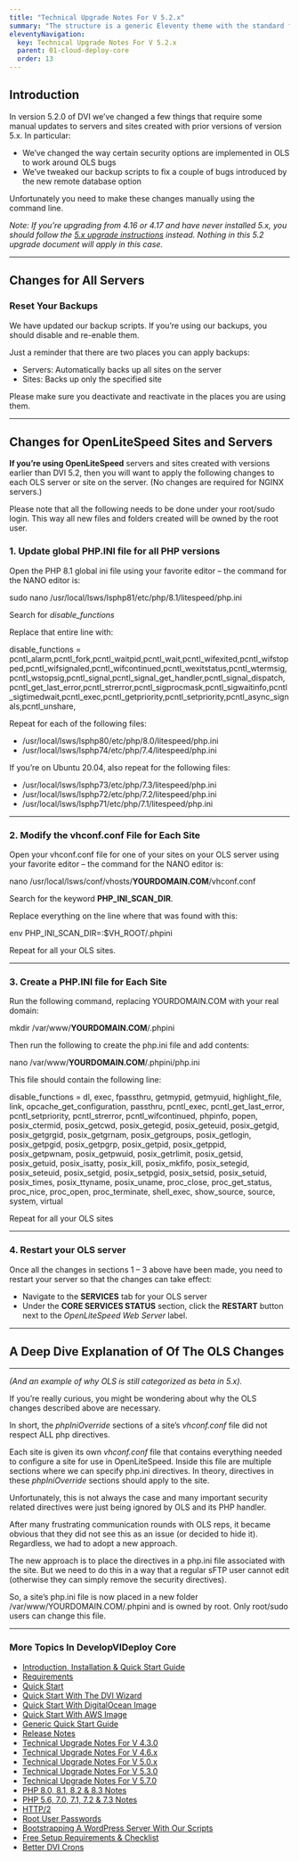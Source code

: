 ```yaml
---
title: "Technical Upgrade Notes For V 5.2.x"
summary: "The structure is a generic Eleventy theme with the standard folder and file names."
eleventyNavigation:
  key: Technical Upgrade Notes For V 5.2.x
  parent: 01-cloud-deploy-core
  order: 13
---
```

## Introduction

In version 5.2.0 of DVI we’ve changed a few things that require some manual updates to servers and sites created with prior versions of version 5.x. In particular:

*   We’ve changed the way certain security options are implemented in OLS to work around OLS bugs
*   We’ve tweaked our backup scripts to fix a couple of bugs introduced by the new remote database option

Unfortunately you need to make these changes manually using the command line.

_Note: If you’re upgrading from 4.16 or 4.17 and have never installed 5.x, you should follow the [5.x upgrade instructions](https://web.archive.org/web/20240420011837/https://wpclouddeploy.com/documentation/more/technical-upgrade-notes-for-v-5-0-x/) instead. Nothing in this 5.2 upgrade document will apply in this case._

- - -

## Changes for All Servers

### Reset Your Backups

We have updated our backup scripts. If you’re using our backups, you should disable and re-enable them.

Just a reminder that there are two places you can apply backups:

*   Servers: Automatically backs up all sites on the server
*   Sites: Backs up only the specified site

Please make sure you deactivate and reactivate in the places you are using them.

- - -

## Changes for OpenLiteSpeed Sites and Servers

**If you’re using OpenLiteSpeed** servers and sites created with versions earlier than DVI 5.2, then you will want to apply the following changes to each OLS server or site on the server. (No changes are required for NGINX servers.)

Please note that all the following needs to be done under your root/sudo login. This way all new files and folders created will be owned by the root user.

### 1\. Update global PHP.INI file for all PHP versions

Open the PHP 8.1 global ini file using your favorite editor – the command for the NANO editor is:

sudo nano /usr/local/lsws/lsphp81/etc/php/8.1/litespeed/php.ini

Search for _disable\_functions_

Replace that entire line with:

disable\_functions = pcntl\_alarm,pcntl\_fork,pcntl\_waitpid,pcntl\_wait,pcntl\_wifexited,pcntl\_wifstopped,pcntl\_wifsignaled,pcntl\_wifcontinued,pcntl\_wexitstatus,pcntl\_wtermsig,pcntl\_wstopsig,pcntl\_signal,pcntl\_signal\_get\_handler,pcntl\_signal\_dispatch,pcntl\_get\_last\_error,pcntl\_strerror,pcntl\_sigprocmask,pcntl\_sigwaitinfo,pcntl\_sigtimedwait,pcntl\_exec,pcntl\_getpriority,pcntl\_setpriority,pcntl\_async\_signals,pcntl\_unshare,

Repeat for each of the following files:

*   /usr/local/lsws/lsphp80/etc/php/8.0/litespeed/php.ini
*   /usr/local/lsws/lsphp74/etc/php/7.4/litespeed/php.ini

If you’re on Ubuntu 20.04, also repeat for the following files:

*   /usr/local/lsws/lsphp73/etc/php/7.3/litespeed/php.ini
*   /usr/local/lsws/lsphp72/etc/php/7.2/litespeed/php.ini
*   /usr/local/lsws/lsphp71/etc/php/7.1/litespeed/php.ini

- - -

### 2\. Modify the vhconf.conf File for Each Site

Open your vhconf.conf file for one of your sites on your OLS server using your favorite editor – the command for the NANO editor is:

nano /usr/local/lsws/conf/vhosts/**YOURDOMAIN.COM**/vhconf.conf

Search for the keyword **PHP\_INI\_SCAN\_DIR**.

Replace everything on the line where that was found with this:

env PHP\_INI\_SCAN\_DIR=:$VH\_ROOT/.phpini

Repeat for all your OLS sites.

- - -

### 3\. Create a PHP.INI file for Each Site

Run the following command, replacing YOURDOMAIN.COM with your real domain:

mkdir /var/www/**YOURDOMAIN.COM**/.phpini

Then run the following to create the php.ini file and add contents:

nano /var/www/**YOURDOMAIN.COM**/.phpini/php.ini

This file should contain the following line:

disable\_functions = dl, exec, fpassthru, getmypid, getmyuid, highlight\_file, link, opcache\_get\_configuration, passthru, pcntl\_exec, pcntl\_get\_last\_error, pcntl\_setpriority, pcntl\_strerror, pcntl\_wifcontinued, phpinfo, popen, posix\_ctermid, posix\_getcwd, posix\_getegid, posix\_geteuid, posix\_getgid, posix\_getgrgid, posix\_getgrnam, posix\_getgroups, posix\_getlogin, posix\_getpgid, posix\_getpgrp, posix\_getpid, posix\_getppid, posix\_getpwnam, posix\_getpwuid, posix\_getrlimit, posix\_getsid, posix\_getuid, posix\_isatty, posix\_kill, posix\_mkfifo, posix\_setegid, posix\_seteuid, posix\_setgid, posix\_setpgid, posix\_setsid, posix\_setuid, posix\_times, posix\_ttyname, posix\_uname, proc\_close, proc\_get\_status, proc\_nice, proc\_open, proc\_terminate, shell\_exec, show\_source, source, system, virtual

Repeat for all your OLS sites

- - -

### 4\. Restart your OLS server

Once all the changes in sections 1 – 3 above have been made, you need to restart your server so that the changes can take effect:

*   Navigate to the **SERVICES** tab for your OLS server
*   Under the **CORE SERVICES STATUS** section, click the **RESTART** button next to the _OpenLiteSpeed Web Server_ label.

- - -

## A Deep Dive Explanation of Of The OLS Changes

- - -

_(And an example of why OLS is still categorized as beta in 5.x)._

If you’re really curious, you might be wondering about why the OLS changes described above are necessary.

In short, the _phpIniOverride_ sections of a site’s _vhconf.conf_ file did not respect ALL php directives.

Each site is given its own _vhconf.conf_ file that contains everything needed to configure a site for use in OpenLiteSpeed. Inside this file are multiple sections where we can specify php.ini directives. In theory, directives in these _phpIniOverride_ sections should apply to the site.

Unfortunately, this is not always the case and many important security related directives were just being ignored by OLS and its PHP handler.

After many frustrating communication rounds with OLS reps, it became obvious that they did not see this as an issue (or decided to hide it). Regardless, we had to adopt a new approach.

The new approach is to place the directives in a php.ini file associated with the site. But we need to do this in a way that a regular sFTP user cannot edit (otherwise they can simply remove the security directives).

So, a site’s php.ini file is now placed in a new folder /var/www/YOURDOMAIN.COM/.phpini and is owned by root. Only root/sudo users can change this file.

- - -

### More Topics In DevelopVIDeploy Core

*   [Introduction, Installation & Quick Start Guide](https://web.archive.org/web/20240420011837/https://wpclouddeploy.com/documentation/wpcloud-deploy/introduction-to-wpcloud-deploy/)
*   [Requirements](https://web.archive.org/web/20240420011837/https://wpclouddeploy.com/documentation/wpcloud-deploy/requirements/)
*   [Quick Start](https://web.archive.org/web/20240420011837/https://wpclouddeploy.com/documentation/wpcloud-deploy/quick-start/)
*   [Quick Start With The DVI Wizard](https://web.archive.org/web/20240420011837/https://wpclouddeploy.com/documentation/wpcloud-deploy/quick-start-with-digitalocean-wizard/)
*   [Quick Start With DigitalOcean Image](https://web.archive.org/web/20240420011837/https://wpclouddeploy.com/documentation/wpcloud-deploy/quick-start-with-digitalocean-image/)
*   [Quick Start With AWS Image](https://web.archive.org/web/20240420011837/https://wpclouddeploy.com/documentation/wpcloud-deploy-user-guide/quick-start-with-aws-image/)
*   [Generic Quick Start Guide](https://web.archive.org/web/20240420011837/https://wpclouddeploy.com/documentation/wpcloud-deploy-user-guide/quick-start-the-harder-way/)
*   [Release Notes](https://web.archive.org/web/20240420011837/https://wpclouddeploy.com/documentation/wpcloud-deploy/release-notes/)
*   [Technical Upgrade Notes For V 4.3.0](https://web.archive.org/web/20240420011837/https://wpclouddeploy.com/documentation/more/technical-upgrade-notes-for-v-4-2-5/)
*   [Technical Upgrade Notes For V 4.6.x](https://web.archive.org/web/20240420011837/https://wpclouddeploy.com/documentation/more/technical-upgrade-notes-for-v-4-6-0/)
*   [Technical Upgrade Notes For V 5.0.x](https://web.archive.org/web/20240420011837/https://wpclouddeploy.com/documentation/more/technical-upgrade-notes-for-v-5-0-x/)
*   [Technical Upgrade Notes For V 5.3.0](https://web.archive.org/web/20240420011837/https://wpclouddeploy.com/documentation/more/technical-upgrade-notes-for-v-5-3-0/)
*   [Technical Upgrade Notes For V 5.7.0](https://web.archive.org/web/20240420011837/https://wpclouddeploy.com/documentation/more/technical-upgrade-notes-for-v-5-7-0/)
*   [PHP 8.0, 8.1, 8.2 & 8.3 Notes](https://web.archive.org/web/20240420011837/https://wpclouddeploy.com/documentation/more/php-8-0-8-1-notes/)
*   [PHP 5.6, 7.0, 7.1, 7.2 & 7.3 Notes](https://web.archive.org/web/20240420011837/https://wpclouddeploy.com/documentation/more/php-5-6-7-0-7-1-7-2-7-3-notes/)
*   [HTTP/2](https://web.archive.org/web/20240420011837/https://wpclouddeploy.com/documentation/wpcloud-deploy-admin/http-2/)
*   [Root User Passwords](https://web.archive.org/web/20240420011837/https://wpclouddeploy.com/documentation/wpcloud-deploy-admin/root-user-passwords/)
*   [Bootstrapping A WordPress Server With Our Scripts](https://web.archive.org/web/20240420011837/https://wpclouddeploy.com/documentation/wpcloud-deploy-admin/bootstrapping-a-wordpress-server-with-our-scripts/)
*   [Free Setup Requirements & Checklist](https://web.archive.org/web/20240420011837/https://wpclouddeploy.com/documentation/wpcloud-deploy-admin/free-setup-requirements-checklist/)
*   [Better DVI Crons](https://web.archive.org/web/20240420011837/https://wpclouddeploy.com/documentation/wpcloud-deploy/better-wpcd-crons/)
